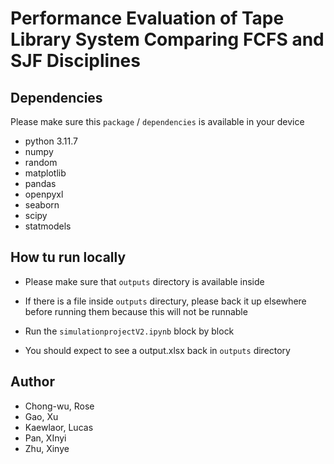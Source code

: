 # Performance Evaluation of Tape Library System Comparing FCFS and SJF Disciplines

## Dependencies

Please make sure this `package` / `dependencies` is available in your device
- python 3.11.7
- numpy
- random
- matplotlib
- pandas
- openpyxl
- seaborn
- scipy
- statmodels

## How tu run locally

- Please make sure that `outputs` directory is available inside

- If there is a file inside `outputs` directury, please back it up elsewhere before running them because this will not be runnable

- Run the `simulationprojectV2.ipynb` block by block

- You should expect to see a output.xlsx back in `outputs` directory

## Author
- Chong-wu, Rose
- Gao, Xu
- Kaewlaor, Lucas
- Pan, XInyi
- Zhu, Xinye

